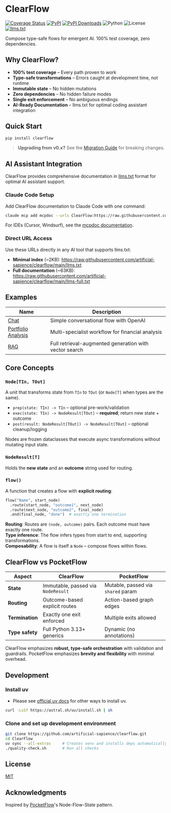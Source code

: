 # ClearFlow

[![Coverage Status](https://coveralls.io/repos/github/artificial-sapience/clearflow/badge.svg?branch=main)](https://coveralls.io/github/artificial-sapience/clearflow?branch=main)
[![PyPI](https://badge.fury.io/py/clearflow.svg)](https://pypi.org/project/clearflow/)
[![PyPI Downloads](https://static.pepy.tech/personalized-badge/clearflow?period=total&units=INTERNATIONAL_SYSTEM&left_color=BLACK&right_color=GREEN&left_text=downloads)](https://pepy.tech/projects/clearflow)
![Python](https://img.shields.io/badge/Python-3.13%2B-blue)
![License](https://img.shields.io/badge/License-MIT-yellow)
[![llms.txt](https://img.shields.io/badge/llms.txt-green)](https://raw.githubusercontent.com/artificial-sapience/clearflow/main/llms.txt)

Compose type-safe flows for emergent AI. 100% test coverage, zero dependencies.

## Why ClearFlow?

- **100% test coverage** – Every path proven to work
- **Type-safe transformations** – Errors caught at development time, not runtime
- **Immutable state** – No hidden mutations
- **Zero dependencies** – No hidden failure modes
- **Single exit enforcement** – No ambiguous endings
- **AI-Ready Documentation** – llms.txt for optimal coding assistant integration

## Quick Start

```bash
pip install clearflow
```

> **Upgrading from v0.x?** See the [Migration Guide](MIGRATION.md) for breaking changes.

## AI Assistant Integration

ClearFlow provides comprehensive documentation in [llms.txt](https://llmstxt.org/) format for optimal AI assistant support.

### Claude Code Setup

Add ClearFlow documentation to Claude Code with one command:

```bash
claude mcp add mcpdoc --urls ClearFlow:https://raw.githubusercontent.com/artificial-sapience/clearflow/main/llms.txt
```

For IDEs (Cursor, Windsurf), see the [mcpdoc documentation](https://github.com/langchain-ai/mcpdoc#configuration).

### Direct URL Access

Use these URLs directly in any AI tool that supports llms.txt:

- **Minimal index** (~2KB): <https://raw.githubusercontent.com/artificial-sapience/clearflow/main/llms.txt>
- **Full documentation** (~63KB): <https://raw.githubusercontent.com/artificial-sapience/clearflow/main/llms-full.txt>

## Examples

| Name | Description |
|------|-------------|
| [Chat](examples/chat/) | Simple conversational flow with OpenAI |
| [Portfolio Analysis](examples/portfolio_analysis/) | Multi-specialist workflow for financial analysis |
| [RAG](examples/rag/) | Full retrieval-augmented generation with vector search |

## Core Concepts

### `Node[TIn, TOut]`

A unit that transforms state from `TIn` to `TOut` (or `Node[T]` when types are the same).

- `prep(state: TIn) -> TIn` – optional pre-work/validation  
- `exec(state: TIn) -> NodeResult[TOut]` – **required**; return new state + outcome  
- `post(result: NodeResult[TOut]) -> NodeResult[TOut]` – optional cleanup/logging  

Nodes are frozen dataclasses that execute async transformations without mutating input state.

### `NodeResult[T]`

Holds the **new state** and an **outcome** string used for routing.

### `flow()`

A function that creates a flow with **explicit routing**:

```python
flow("Name", start_node)
  .route(start_node, "outcome1", next_node)
  .route(next_node, "outcome2", final_node)
  .end(final_node, "done")  # exactly one termination
```

**Routing**: Routes are `(node, outcome)` pairs. Each outcome must have exactly one route.  
**Type inference**: The flow infers types from start to end, supporting transformations.  
**Composability**: A flow is itself a `Node` – compose flows within flows.

## ClearFlow vs PocketFlow

| Aspect | ClearFlow | PocketFlow |
|--------|-----------|------------|
| **State** | Immutable, passed via `NodeResult` | Mutable, passed via `shared` param |
| **Routing** | Outcome-based explicit routes | Action-based graph edges |
| **Termination** | Exactly one exit enforced | Multiple exits allowed |
| **Type safety** | Full Python 3.13+ generics | Dynamic (no annotations) |

ClearFlow emphasizes **robust, type-safe orchestration** with validation and guardrails. PocketFlow emphasizes **brevity and flexibility** with minimal overhead.

## Development

### Install uv

- Please see [official uv docs](https://docs.astral.sh/uv/getting-started/installation/#installation-methods) for other ways to install uv.

```bash
curl -LsSf https://astral.sh/uv/install.sh | sh
```

### Clone and set up development environment

```bash
git clone https://github.com/artificial-sapience/clearflow.git
cd ClearFlow
uv sync --all-extras     # Creates venv and installs deps automatically
./quality-check.sh       # Run all checks
```

## License

[MIT](LICENSE)

## Acknowledgments

Inspired by [PocketFlow](https://github.com/The-Pocket/PocketFlow)'s Node-Flow-State pattern.
